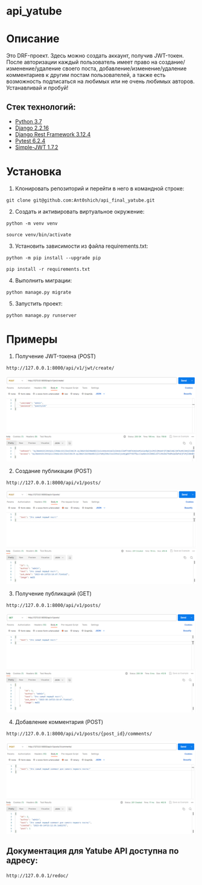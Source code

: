# api_yatube
# Описание
Это DRF-проект. Здесь можно создать аккаунт, получив JWT-токен. После авторизации каждый пользователь имеет право на создание/изменение/удаление своего поста, добавление/изменение/удаление комментариев к другим постам пользователей, а также есть возможность подписаться на любимых или не очень любимых авторов. Устанавливай и пробуй!


## Стек технологий:
* [Python 3.7](https://www.python.org/downloads/)
* [Django 2.2.16](https://www.djangoproject.com/download/)
* [Django Rest Framework 3.12.4](https://pypi.org/project/djangorestframework/#files)
* [Pytest 6.2.4](https://pypi.org/project/pytest/)
* [Simple-JWT 1.7.2](https://pypi.org/project/djangorestframework-simplejwt/)


# Установка
1. Клонировать репозиторий и перейти в него в командной строке:
```
git clone git@github.com:Ant0shich/api_final_yatube.git
```
2. Cоздать и активировать виртуальное окружение:
```
python -m venv venv
```

```
source venv/bin/activate
```
3. Установить зависимости из файла requirements.txt:
```
python -m pip install --upgrade pip
```

```
pip install -r requirements.txt
```
4. Выполнить миграции:
```
python manage.py migrate
```
5. Запустить проект:
```
python manage.py runserver
```

# Примеры
1. Получение JWT-токена (POST)
```
http://127.0.0.1:8000/api/v1/jwt/create/
```
![number1.png](number1.png)

2. Создание публикации (POST)
```
http://127.0.0.1:8000/api/v1/posts/
```
![number2.png](number2.png)

3. Получение публикаций (GET)
```
http://127.0.0.1:8000/api/v1/posts/
```
![number3.png](number3.png)

4. Добавление комментария (POST)
```
http://127.0.0.1:8000/api/v1/posts/{post_id}/comments/
```
![number4.png](number4.png)


## Документация для Yatube API доступна по адресу:
```http://127.0.0.1/redoc/```